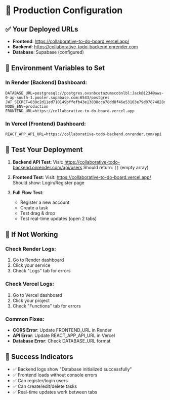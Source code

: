 # 🚀 Production Configuration

## ✅ Your Deployed URLs
- **Frontend**: https://collaborative-to-do-board.vercel.app/
- **Backend**: https://collaborative-todo-backend.onrender.com
- **Database**: Supabase (configured)

## 🔧 Environment Variables to Set

### In Render (Backend) Dashboard:
```
DATABASE_URL=postgresql://postgres.ovsnbcetazumscobnlbl:Jack@1234@aws-0-ap-south-1.pooler.supabase.com:6543/postgres
JWT_SECRET=838c2d11ed710149bffefb43e13838cca78dd8f46e53103e79d07874828d4aeaa145b23ab5327f0813c76e4f7a7738178cb09161b213fccfe8ea58fade2e42e5
NODE_ENV=production
FRONTEND_URL=https://collaborative-to-do-board.vercel.app
```

### In Vercel (Frontend) Dashboard:
```
REACT_APP_API_URL=https://collaborative-todo-backend.onrender.com/api
```

## 🧪 Test Your Deployment

1. **Backend API Test**: 
   Visit: https://collaborative-todo-backend.onrender.com/api/users
   Should return: `[]` (empty array)

2. **Frontend Test**:
   Visit: https://collaborative-to-do-board.vercel.app/
   Should show: Login/Register page

3. **Full Flow Test**:
   - Register a new account
   - Create a task
   - Test drag & drop
   - Test real-time updates (open 2 tabs)

## 🚨 If Not Working

### Check Render Logs:
1. Go to Render dashboard
2. Click your service
3. Check "Logs" tab for errors

### Check Vercel Logs:
1. Go to Vercel dashboard  
2. Click your project
3. Check "Functions" tab for errors

### Common Fixes:
- **CORS Error**: Update FRONTEND_URL in Render
- **API Error**: Update REACT_APP_API_URL in Vercel
- **Database Error**: Check DATABASE_URL format

## 🎉 Success Indicators
- ✅ Backend logs show "Database initialized successfully"
- ✅ Frontend loads without console errors
- ✅ Can register/login users
- ✅ Can create/edit/delete tasks
- ✅ Real-time updates work between tabs